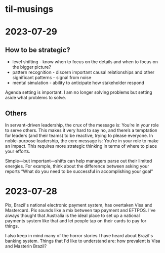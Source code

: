 # til-musings

# 2023-07-29

## How to be strategic?

* level shifting - know when to focus on the details and when to focus on the bigger picture?
* pattern recognition - discern important causal relationships and other significant patterns - signal from noise
* mental simulation - ability to anticipate how stakeholder respond

Agenda setting is important. I am no longer solving problems but setting aside what problems to solve.

## Others

In servant-driven leadership, the crux of the message is: You’re in your role to serve others. This makes it very hard to say no, and there’s a temptation for leaders (and their teams) to be reactive, trying to please everyone. In noble-purpose leadership, the core message is: You’re in your role to make an impact. This requires more strategic thinking in terms of where to place your efforts.
 
Simple—but important—shifts can help managers parse out their limited energies. For example, think about the difference between asking your reports “What do you need to be successful in accomplishing your goal”



# 2023-07-28

Pix, Brazil's national electronic payment system, has overtaken Visa and Mastercard. Pix sounds like a mix between tap payment and EFTPOS. I've always thought that Australia is the ideal place to set up a national payments system like that and let people tap on their cards to pay for things. 

I also keep in mind many of the horror stories I have heard about Brazil's banking system. Things that I'd like to understand are: how prevalent is Visa and Masterin Brazil?

